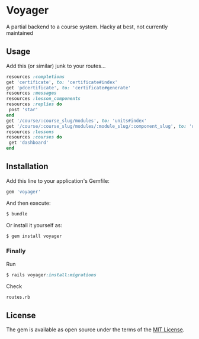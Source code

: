# Voyager
A partial backend to a course system. Hacky at best, not currently maintained

## Usage

Add this (or similar) junk to your routes...


```ruby
resources :completions
get 'certificate', to: 'certificate#index'
get 'pdcertificate', to: 'certificate#generate'
resources :messages
resources :lesson_components
resources :replies do
 post 'star'
end
get '/course/:course_slug/modules', to: 'units#index'
get '/course/:course_slug/modules/:module_slug/:component_slug', to: 'units#lesson_component'
resources :lessons
resources :courses do
 get 'dashboard'
end
```

## Installation
Add this line to your application's Gemfile:

```ruby
gem 'voyager'
```

And then execute:
```bash
$ bundle
```

Or install it yourself as:
```bash
$ gem install voyager
```

### Finally

Run
```ruby
$ rails voyager:install:migrations
```

Check
```bash
routes.rb
```

## License
The gem is available as open source under the terms of the [MIT License](http://opensource.org/licenses/MIT).
